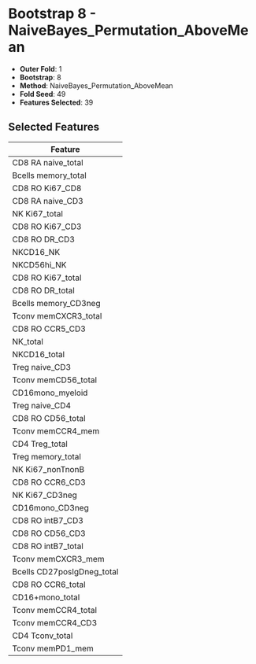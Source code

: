 # Bootstrap 8 - NaiveBayes_Permutation_AboveMean

- **Outer Fold**: 1
- **Bootstrap**: 8
- **Method**: NaiveBayes_Permutation_AboveMean
- **Fold Seed**: 49
- **Features Selected**: 39

## Selected Features

| Feature |
|---------|
| CD8 RA naive_total |
| Bcells memory_total |
| CD8 RO Ki67_CD8 |
| CD8 RA naive_CD3 |
| NK Ki67_total |
| CD8  RO Ki67_CD3 |
| CD8 RO DR_CD3 |
| NKCD16_NK |
| NKCD56hi_NK |
| CD8 RO Ki67_total |
| CD8 RO DR_total |
| Bcells memory_CD3neg |
| Tconv memCXCR3_total |
| CD8 RO CCR5_CD3 |
| NK_total |
| NKCD16_total |
| Treg naive_CD3 |
| Tconv memCD56_total |
| CD16mono_myeloid |
| Treg naive_CD4 |
| CD8 RO CD56_total |
| Tconv memCCR4_mem |
| CD4 Treg_total |
| Treg memory_total |
| NK Ki67_nonTnonB |
| CD8 RO CCR6_CD3 |
| NK Ki67_CD3neg |
| CD16mono_CD3neg |
| CD8 RO intB7_CD3 |
| CD8 RO CD56_CD3 |
| CD8 RO intB7_total |
| Tconv memCXCR3_mem |
| Bcells CD27posIgDneg_total |
| CD8 RO CCR6_total |
| CD16+mono_total |
| Tconv memCCR4_total |
| Tconv memCCR4_CD3 |
| CD4 Tconv_total |
| Tconv memPD1_mem |
